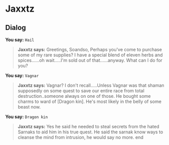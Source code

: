 # Jaxxtz
## Dialog


**You say:** `Hail`



>**Jaxxtz says:** Greetings, Soandso, Perhaps you've come to purchase some of my rare supplies? I have a special blend of eleven herbs and spices......oh wait.....I'm sold out of that......anyway. What can I do for you?

**You say:** `Vagnar`



>**Jaxxtz says:** Vagnar? I don't recall.....Unless Vagnar was that shaman supposedly on some quest to save our entire race from total destruction..someone always on one of those. He bought some charms to ward of [Dragon kin]. He's most likely in the belly of some beast now.

**You say:** `Dragon kin`



>**Jaxxtz says:** Yes he said he needed to steal secrets from the hated Sarnaks to aid him in his true quest. He said the sarnak know ways to cleanse the mind from intrusion, he would say no more.
end





